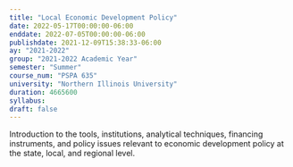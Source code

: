 ```yaml
---
title: "Local Economic Development Policy"
date: 2022-05-17T00:00:00-06:00
enddate: 2022-07-05T00:00:00-06:00
publishdate: 2021-12-09T15:38:33-06:00
ay: "2021-2022"
group: "2021-2022 Academic Year"
semester: "Summer"
course_num: "PSPA 635"
university: "Northern Illinois University"
duration: 4665600
syllabus:
draft: false 
---
```

Introduction to the tools, institutions, analytical techniques, financing instruments, and policy issues relevant to economic development policy at the state, local, and regional level.